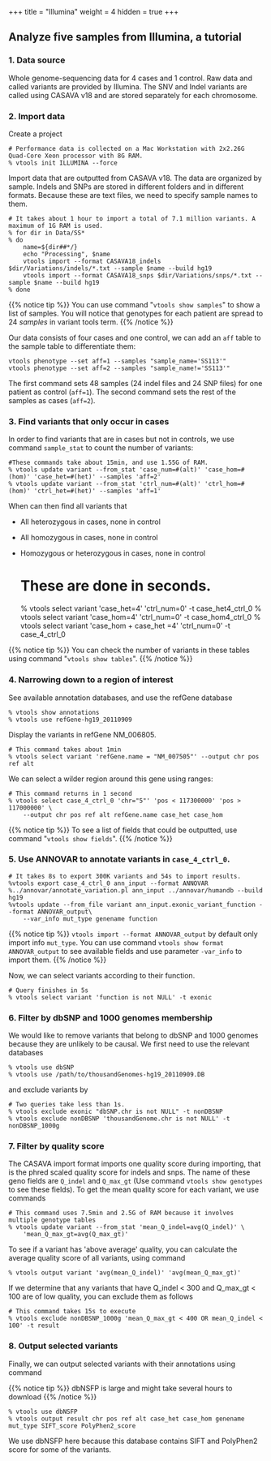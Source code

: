 +++
title = "Illumina"
weight = 4
hidden = true
+++

## Analyze five samples from Illumina, a tutorial 



### 1. Data source

Whole genome-sequencing data for 4 cases and 1 control. Raw data and called variants are provided by Illumina. The SNV and Indel variants are called using CASAVA v18 and are stored separately for each chromosome. 


### 2. Import data



Create a project 


    # Performance data is collected on a Mac Workstation with 2x2.26G Quad-Core Xeon processor with 8G RAM. 
    % vtools init ILLUMINA --force
    

Import data that are outputted from CASAVA v18. The data are organized by sample. Indels and SNPs are stored in different folders and in different formats. Because these are text files, we need to specify sample names to them. 



    # It takes about 1 hour to import a total of 7.1 million variants. A maximum of 1G RAM is used. 
    % for dir in Data/SS*
    % do
    	name=${dir##*/}
    	echo "Processing", $name
    	vtools import --format CASAVA18_indels $dir/Variations/indels/*.txt --sample $name --build hg19
    	vtools import --format CASAVA18_snps $dir/Variations/snps/*.txt --sample $name --build hg19
    % done
    


{{% notice tip %}}
You can use command "`vtools show samples`" to show a list of samples. You will notice that genotypes for each patient are spread to 24 *samples* in variant tools term. 
{{% /notice %}}


Our data consists of four cases and one control, we can add an `aff` table to the sample table to differentiate them: 



    vtools phenotype --set aff=1 --samples "sample_name='SS113'"
    vtools phenotype --set aff=2 --samples "sample_name!='SS113'"
    

The first command sets 48 samples (24 indel files and 24 SNP files) for one patient as control (`aff=1`). The second command sets the rest of the samples as cases (`aff=2`). 



### 3. Find variants that only occur in cases

In order to find variants that are in cases but not in controls, we use command `sample_stat` to count the number of variants: 



    #These commands take about 15min, and use 1.55G of RAM. 
    % vtools update variant --from_stat 'case_num=#(alt)' 'case_hom=#(hom)' 'case_het=#(het)' --samples 'aff=2'
    % vtools update variant --from_stat 'ctrl_num=#(alt)' 'ctrl_hom=#(hom)' 'ctrl_het=#(het)' --samples 'aff=1'
    

When can then find all variants that 

*   All heterozygous in cases, none in control 
*   All homozygous in cases, none in control 
*   Homozygous or heterozygous in cases, none in control 



    # These are done in seconds. 
    % vtools select variant 'case_het=4' 'ctrl_num=0' -t case_het4_ctrl_0
    % vtools select variant 'case_hom=4' 'ctrl_num=0' -t case_hom4_ctrl_0
    % vtools select variant 'case_hom + case_het =4' 'ctrl_num=0' -t case_4_ctrl_0
    


{{% notice tip %}}
You can check the number of variants in these tables using command "`vtools show tables`". 
{{% /notice %}}


### 4. Narrowing down to a region of interest

See available annotation databases, and use the refGene database 

    % vtools show annotations
    % vtools use refGene-hg19_20110909
    

Display the variants in refGene NM_006805. 



    # This command takes about 1min 
    % vtools select variant 'refGene.name = "NM_007505"' --output chr pos ref alt 
    

We can select a wilder region around this gene using ranges: 



    # This command returns in 1 second 
    % vtools select case_4_ctrl_0 'chr="5"' 'pos < 117300000' 'pos > 117000000' \
        --output chr pos ref alt refGene.name case_het case_hom  
    


{{% notice tip %}}
To see a list of fields that could be outputted, use command "`vtools show fields`". 
{{% /notice %}}


### 5. Use ANNOVAR to annotate variants in `case_4_ctrl_0`.

    # It takes 8s to export 300K variants and 54s to import results. 
    %vtools export case_4_ctrl_0 ann_input --format ANNOVAR 
    %../annovar/annotate_variation.pl ann_input ../annovar/humandb --build hg19
    %vtools update --from_file variant ann_input.exonic_variant_function --format ANNOVAR_output\
        --var_info mut_type genename function
    


{{% notice tip %}}
`vtools import --format ANNOVAR_output` by default only import info `mut_type`. You can use command `vtools show format ANNOVAR_output` to see available fields and use parameter `-var_info` to import them. 
{{% /notice %}}

Now, we can select variants according to their function. 



    # Query finishes in 5s 
    % vtools select variant 'function is not NULL' -t exonic
    



### 6. Filter by dbSNP and 1000 genomes membership

We would like to remove variants that belong to dbSNP and 1000 genomes because they are unlikely to be causal. We first need to use the relevant databases 



    % vtools use dbSNP
    % vtools use /path/to/thousandGenomes-hg19_20110909.DB
    

and exclude variants by 



    # Two queries take less than 1s. 
    % vtools exclude exonic "dbSNP.chr is not NULL" -t nonDBSNP
    % vtools exclude nonDBSNP 'thousandGenome.chr is not NULL' -t nonDBSNP_1000g
    



### 7. Filter by quality score

The CASAVA import format imports one quality score during importing, that is the phred scaled quality score for indels and snps. The name of these geno fields are `Q_indel` and `Q_max_gt` (Use command `vtools show genotypes` to see these fields). To get the mean quality score for each variant, we use commands 



    # This command uses 7.5min and 2.5G of RAM because it involves multiple genotype tables 
    % vtools update variant --from_stat 'mean_Q_indel=avg(Q_indel)' \
        'mean_Q_max_gt=avg(Q_max_gt)'
    

To see if a variant has 'above average' quality, you can calculate the average quality score of all variants, using command 



    % vtools output variant 'avg(mean_Q_indel)' 'avg(mean_Q_max_gt)'
    

If we determine that any variants that have Q\_indel < 300 and Q\_max_gt < 100 are of low quality, you can exclude them as follows 



    # This command takes 15s to execute 
    % vtools exclude nonDBSNP_1000g 'mean_Q_max_gt < 400 OR mean_Q_indel < 100' -t result
    



### 8. Output selected variants

Finally, we can output selected variants with their annotations using command 



{{% notice tip %}}
dbNSFP is large and might take several hours to download 
{{% /notice %}}


    % vtools use dbNSFP
    % vtools output result chr pos ref alt case_het case_hom genename mut_type SIFT_score PolyPhen2_score
    

We use dbNSFP here because this database contains SIFT and PolyPhen2 score for some of the variants.
